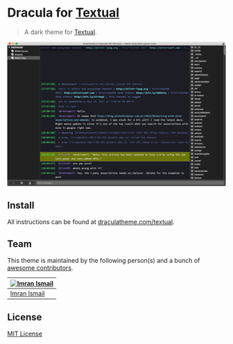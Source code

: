 # Dracula for [Textual](http://codeux.com/textual)

> A dark theme for [Textual](http://codeux.com/textual).

![Screenshot](./screenshot.png)

## Install

All instructions can be found at [draculatheme.com/textual](https://draculatheme.com/textual).

## Team

This theme is maintained by the following person(s) and a bunch of [awesome contributors](https://github.com/dracula/textual/graphs/contributors).

[![Imran Ismail](https://avatars3.githubusercontent.com/u/6883647?v=3&s=70)](https://github.com/imranismail) |
--- |
[Imran Ismail](https://github.com/imranismail) |

## License

[MIT License](./LICENSE)
